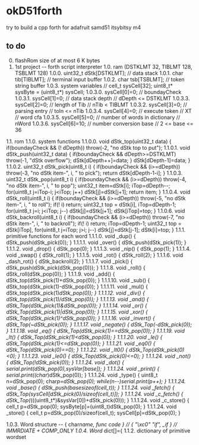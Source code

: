 # okD51forth
try to build a cpp forth for adafruit samd51 itsybitsy m4
## to do
0. flashRom size of at most 6 K bytes
1. 1st project -- forth script interpreter
1.0. ram (DSTKLMT 32, TIBLMT 128, TSBLMT 128)
1.0.0. uint32_t dStk[DSTKLMT]; // data stack
1.0.1. char tib[TIBLMT]; // terminal input buffer
1.0.2. char tsb[TSBLMT]; // token string buffer
1.0.3. system variables // cell_t sysCell[32]; uint8_t* sysByte = (uint8_t*) sysCell;
1.0.3.0. sysCell[0]=0; // boundayCheck
1.0.3.1. sysCell[1]=0; // data stack depth // dDepth <= DSTKLMT
1.0.3.3. sysCell[2]=0; // length of Tib // nTib < TIBLMT
1.0.3.2. sysCell[3]=0; // parsing entry // toIn <= nTib
1.0.3.4. sysCell[4]=0; // execute token // XT // word cfa
1.0.3.5. sysCell[5]=0; // number of words in dictionary // nWord
1.0.3.6. sysCell[6]=10; // number conversion base // 2 <= base <= 36

1.1. rom
1.1.0. system functions
1.1.0.0. void dStk_top(uint32_t data) { 
  if(boundayCheck && (! dDepth)) throw(-2, "no dStk top to put");
1.1.0.1. void dStk_push(uint32_t data) {
  if(boundayCheck && dDepth>=DSTKLMT) throw(-1, "dStk overflow");
  dStk[dDepth++]=data; }
  dStk[dDepth-1]=data; }
1.1.0.2. uint32_t dStk_pick(uint8_t i) {
  if(boundayCheck && (i>=dDepth)) throw(-3, "no dStk item-", i, " to pick");
  return dStk[dDepth-1-i]; }
1.1.0.3. uint32_t dStk_pop(uint8_t i) {
  if(boundayCheck && (i>=dDepth)) throw(-4, "no dStk item-", i, " to pop");
  uint32_t item=dStk[i]; iTop=dDepth--; for(uint8_t j=iTop-i; j<iTop; j++) dStk[j]=dStk[j+1]; return item; }
1.1.0.4. void dStk_roll(uint8_t i) {
  if(boundayCheck && (i>=dDepth)) throw(-5, "no dStk item-", i, " to roll");
  if(! i) return; 
  uint32_t top = dStk[i], iTop=dDepth-1; for(uint8_t j=i; j<iTop; j--) dStk[j]=dStk[j+1]; dStk[iTop]=top; }
1.1.0.6. void dStk_backroll(uint8_t i) {
  if(boundayCheck && (i>=dDepth)) throw(-7, "no dStk item-", i, " to backroll");
  if(! i) return; 
  iTop=dDepth-1; uint32_t top = dStk[iTop], for(uint8_t j=iTop; j>i; j--) dStk[j]=dStk[j-1]; dStk[i]=top; }
1.1.1. primitive functions for each word
1.1.1.0. void _dup() { dStk_push(dStk_pick(0)); }
1.1.1.1. void _over() { dStk_push(dStk_pick(1)); }
1.1.1.2. void _drop() { dStk_pop(0); }
1.1.1.3. void _nip() { dStk_pop(1); }
1.1.1.4. void _swap() { dStk_roll(1); }
1.1.1.5. void _rot() { dStk_roll(2); }
1.1.1.6. void _dash_rot() { dStk_backroll(2); }
1.1.1.7. void _pick() { dStk_push(dStk_pick(dStk_pop(0))); }
1.1.1.8. void _roll() { dStk_roll(dStk_pop(0)); }
1.1.1.9. void _add() { dStk_top(dStk_pick(1)+dStk_pop(0)); }
1.1.1.10. void _sub() { dStk_top(dStk_pick(1)-dStk_pop(0)); }
1.1.1.11. void _mul() { dStk_top(dStk_pick(1)*dStk_pop(0)); }
1.1.1.12. void _div() { dStk_top(dStk_pick(1)/dStk_pop(0)); }
1.1.1.13. void _and() { dStk_Top(dStk_pick(1)&dStk_pop(0)); }
1.1.1.14. void _or() { dStk_Top(dStk_pick(1)|dStk_pop(0)); }
1.1.1.15. void _xor() { dStk_Top(dStk_pick(1)^dStk_pop(0)); }
1.1.1.16. void _invert() { dStk_Top(~dStk_pick(0)); }
1.1.1.17. void _negate() { dStk_Top(-dStk_pick(0)); }
1.1.1.18. void _eq() { dStk_Top(dStk_pick(1)==dStk_pop(0)); }
1.1.1.19. void _lt() { dStk_Top(dStk_pick(1)<dStk_pop(0)); }
1.1.1.20. void _le() { dStk_Top(dStk_pick(1)<=dStk_pop(0)); }
1.1.1.21. void _eq0() { dStk_Top(dStk_pick(0)==0); }
1.1.1.22. void _lt0() { dStk_Top(dStk_pick(0)<0); }
1.1.1.23. void _le0() { dStk_Top(dStk_pick(0)<=0); }
1.1.1.24. void _not() { dStk_Top(!dStk_pick(0)); }
1.1.1.24. void _dot() { serial.print(dStk_pop(0),sysVar[base]); }
1.1.1.24. void _print() { serial.print((char*)dStk_pop(0)); }
1.1.1.24. void _type() { uint8_t n=dStk_pop(0); char*p=dStk_pop(0); while(n--)serial.print(*p++); }
1.1.1.24. void _base() { dStk_push(base*sizeof(cell_t)); }
1.1.1.24. void _fetch() { dStk_Top(sysCell[dStk_pick(0)/sizeof(cell_t)]); }
1.1.1.24. void _c_fetch() { dStk_Top(*(((uint8_t*)&sysVar[0])+dStk_pick(0))); }
1.1.1.24. void _c_store() { cell_t p=dStk_pop(0); sysByte[p]=(uint8_t)dStk_pop(0); }
1.1.1.24. void _store() { cell_t p=dStk_pop(0)/sizeof(cell_t); sysCell[p]=dStk_pop(0); }


1.0.3. Word structure -- { char*name, func code } // { "\xc0" "if", _if } // IMMRDIATE + COMP_ONLY
1.0.4. Word* dict[]={
1.1.2. dictionary of primitive wordset
